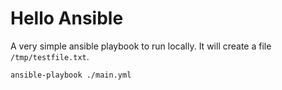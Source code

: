 # Hello Ansible
A very simple ansible playbook to run locally.  It will create a file `/tmp/testfile.txt`.

```
ansible-playbook ./main.yml
```
